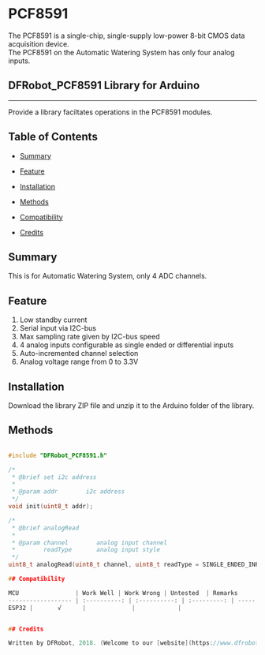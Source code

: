 # PCF8591

The PCF8591 is a single-chip, single-supply low-power 8-bit CMOS data acquisition device.<br>
The PCF8591 on the Automatic Watering System has only four analog inputs.<br>

## DFRobot_PCF8591 Library for Arduino
---------------------------------------------------------
Provide a library faciltates operations in the PCF8591 modules.

## Table of Contents

* [Summary](#summary)
* [Feature](#feature)
* [Installation](#installation)
* [Methods](#methods)

* [Compatibility](#compatibility)
* [Credits](#credits)
<snippet>
<content>

## Summary
This is for Automatic Watering System, only 4 ADC channels.

## Feature
1. Low standby current
2. Serial input via I2C-bus
3. Max sampling rate given by I2C-bus speed
4. 4 analog inputs configurable as single ended or differential inputs
5. Auto-incremented channel selection
6. Analog voltage range from 0 to 3.3V

## Installation

Download the library ZIP file and unzip it to the Arduino folder of the library.<br>

## Methods

```C++

#include "DFRobot_PCF8591.h"

/*
 * @brief set i2c address
 *
 * @param addr        i2c address
 */
void init(uint8_t addr);

/*
 * @brief analogRead
 * 
 * @param channel        analog input channel
 *        readType       analog input style
 */
uint8_t analogRead(uint8_t channel, uint8_t readType = SINGLE_ENDED_INPUT);

## Compatibility

MCU                | Work Well | Work Wrong | Untested  | Remarks
------------------ | :----------: | :----------: | :---------: | -----
ESP32 |       √      |             |            | 


## Credits

Written by DFRobot, 2018. (Welcome to our [website](https://www.dfrobot.com/))
